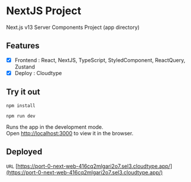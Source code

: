 # NextJS Project

Next.js v13 Server Components Project (app directory)

## Features

- [x] Frontend : React, NextJS, TypeScript, StyledComponent, ReactQuery, Zustand
- [x] Deploy : Cloudtype

## Try it out

`npm install`

`npm run dev`

Runs the app in the development mode.\
Open [http://localhost:3000](http://localhost:3000) to view it in the browser.

## Deployed

`URL` [https://port-0-next-web-416cq2mlgari2o7.sel3.cloudtype.app/](https://port-0-next-web-416cq2mlgari2o7.sel3.cloudtype.app/)
